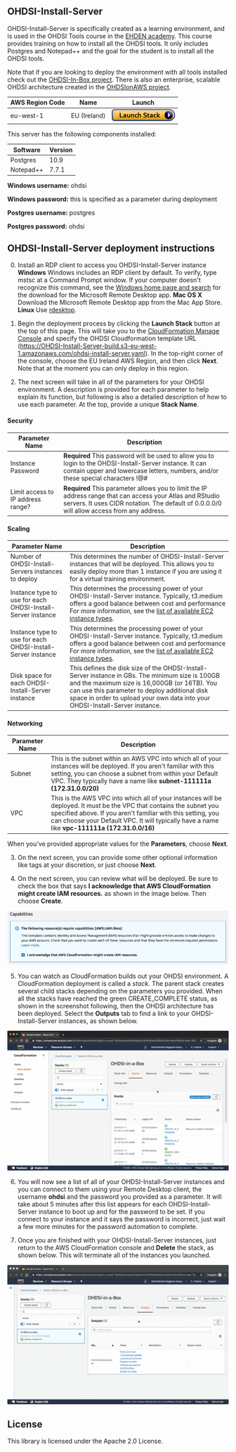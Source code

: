 ## OHDSI-Install-Server

OHDSI-Install-Server is specifically created as a learning environment, and is used in the OHDSI Tools course in the [EHDEN academy](https://academy.ehden.eu). This course provides training on how to install all the OHDSI tools. It only includes Postgres and Notepad++ and the goal for the student is to install all the OHDSI tools.

Note that if you are looking to deploy the environment with all tools installed check out the [OHDSI-In-Box project](https://github.com/OHDSI/OHDSI-In-A-box). There is also an enterprise, scalable OHDSI architecture created in the [OHDSIonAWS project](https://github.com/OHDSI/OHDSIonAWS).  

| AWS Region Code | Name | Launch |
| --- | --- | ---
| eu-west-1 |EU (Ireland)| [![cloudformation-launch-stack](images/cloudformation-launch-stack.png)](https://console.aws.amazon.com/cloudformation/home?region=eu-west-1#/stacks/new?stackName=OHDSI&templateURL=https://OHDSI-Install-Server-build.s3-eu-west-1.amazonaws.com/ohdsi-install-server.yaml) |

This server has the following components installed:

| Software | Version |
| --- | ---
| Postgres | 10.9 |
| Notepad++ | 7.7.1 |

**Windows username:** ohdsi

**Windows password:** this is specified as a parameter during deployment

**Postgres username:** postgres

**Postgres password:** ohdsi


## OHDSI-Install-Server deployment instructions

0. Install an RDP client to access you OHDSI-Install-Server instance
**Windows** Windows includes an RDP client by default. To verify, type mstsc at a Command Prompt window. If your computer doesn't recognize this command, see the [Windows home page and search](https://windows.microsoft.com/) for the download for the Microsoft Remote Desktop app.
**Mac OS X** Download the Microsoft Remote Desktop app from the Mac App Store.
**Linux** Use [rdesktop](http://www.rdesktop.org/).

1. Begin the deployment process by clicking the **Launch Stack** button at the top of this page.  This will take you to the [CloudFormation Manage Console](https://console.aws.amazon.com/cloudformation/) and specify the OHDSI Cloudformation template URL (https://OHDSI-Install-Server-build.s3-eu-west-1.amazonaws.com/ohdsi-install-server.yaml).  In the top-right corner of the console, choose the EU Ireland AWS Region, and then click **Next**. Note that at the moment you can only deploy in this region.

2. The next screen will take in all of the parameters for your OHDSI environment.  A description is provided for each parameter to help explain its function, but following is also a detailed description of how to use each parameter.  At the top, provide a unique **Stack Name**.   

#### Security
|Parameter Name| Description|
|---------------|-----------|
| Instance Password | **Required** This password will be used to allow you to login to the OHDSI-Install-Server instance.  It can contain upper and lowercase letters, numbers, and/or these special characters !@# |
| Limit access to IP address range? | **Required** This parameter allows you to limit the IP address range that can access your Atlas and RStudio servers. It uses CIDR notation. The default of 0.0.0.0/0 will allow access from any address.|

#### Scaling
|Parameter Name| Description|
|---------------|-----------|
| Number of OHDSI-Install-Servers instances to deploy | This determines the number of OHDSI-Install-Server instances that will be deployed.  This allows you to easily deploy more than 1 instance if you are using it for a virtual training environment. |
| Instance type to use for each OHDSI-Install-Server instance | This determines the processing power of your OHDSI-Install-Server instance.  Typically, t3.medium offers a good balance between cost and performance  For more information, see the [list of available EC2 instance types](https://aws.amazon.com/ec2/instance-types/). |
| Instance type to use for each OHDSI-Install-Server instance | This determines the processing power of your OHDSI-Install-Server instance.  Typically, t3.medium offers a good balance between cost and performance  For more information, see the [list of available EC2 instance types](https://aws.amazon.com/ec2/instance-types/). |
| Disk space for each OHDSI-Install-Server instance | This defines the disk size of the OHDSI-Install-Server instance in GBs.  The minimum size is 100GB and the maximum size is 16,000GB (or 16TB).  You can use this parameter to deploy additional disk space in order to upload your own data into your OHDSI-Install-Server instance. |

#### Networking
|Parameter Name| Description|
|---------------|-----------|
| Subnet | This is the subnet within an AWS VPC into which all of your instances will be deployed.  If you aren't familiar with this setting, you can choose a subnet from within your Default VPC.  They typically have a name like **subnet-111111a (172.31.0.0/20)** |
| VPC | This is the AWS VPC into which all of your instances will be deployed.  It must be the VPC that contains the subnet you specified above.  If you aren't familiar with this setting, you can choose your Default VPC.  It will typically have a name like **vpc-111111a (172.31.0.0/16)** |

When you've provided appropriate values for the **Parameters**, choose **Next**.

3. On the next screen, you can provide some other optional information like tags at your discretion, or just choose **Next**.

4. On the next screen, you can review what will be deployed.  Be sure to check the box that says **I acknowledge that AWS CloudFormation might create IAM resources.** as shown in the image below.  Then choose **Create**.

![alt-text](images/acknowledge.png "Acknowledge")

5. You can watch as CloudFormation builds out your OHDSI environment. A CloudFormation deployment is called a *stack*. The parent stack creates several child stacks depending on the parameters you provided.  When all the stacks have reached the green CREATE_COMPLETE status, as shown in the screenshot following, then the OHDSI architecture has been deployed.  Select the **Outputs** tab to find a link to your OHDSI-Install-Server instances, as shown below.

![alt-text](images/cfn_output.gif "CloudFormation Output")

6.  You will now see a list of all of your OHDSI-Install-Server instances and you can connect to them using your Remote Desktop client, the username **ohdsi** and the password you provided as a parameter.  It will take about 5 minutes after this list appears for each OHDSI-Install-Server instance to boot up and for the password to be set.  If you connect to your instance and it says the password is incorrect, just wait a few more minutes for the password automation to complete.

7.  Once you are finished with your OHDSI-Install-Server instances, just return to the AWS CloudFormation console and **Delete** the stack, as shown below.  This will terminate all of the instances you launched.

![alt-text](images/delete_stack.gif "Delete Stack")

## License

This library is licensed under the Apache 2.0 License.
